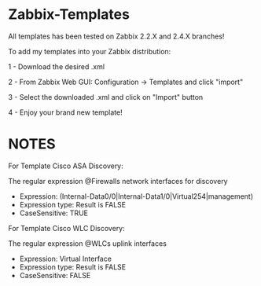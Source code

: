 # Zabbix-Templates

All templates has been tested on Zabbix 2.2.X and 2.4.X branches!

To add my templates into your Zabbix distribution:

1 - Download the desired .xml

2 - From Zabbix Web GUI: Configuration -> Templates and click "import"

3 - Select the downloaded .xml and click on "Import" button

4 - Enjoy your brand new template!

# NOTES

For Template Cisco ASA Discovery:

The regular expression @Firewalls network interfaces for discovery
- Expression: (Internal-Data0/0|Internal-Data1/0|Virtual254|management)
- Expression type: Result is FALSE
- CaseSensitive: TRUE

For Template Cisco WLC Discovery:

The regular expression @WLCs uplink interfaces
- Expression: Virtual Interface
- Expression type: Result is FALSE
- CaseSensitive: FALSE
